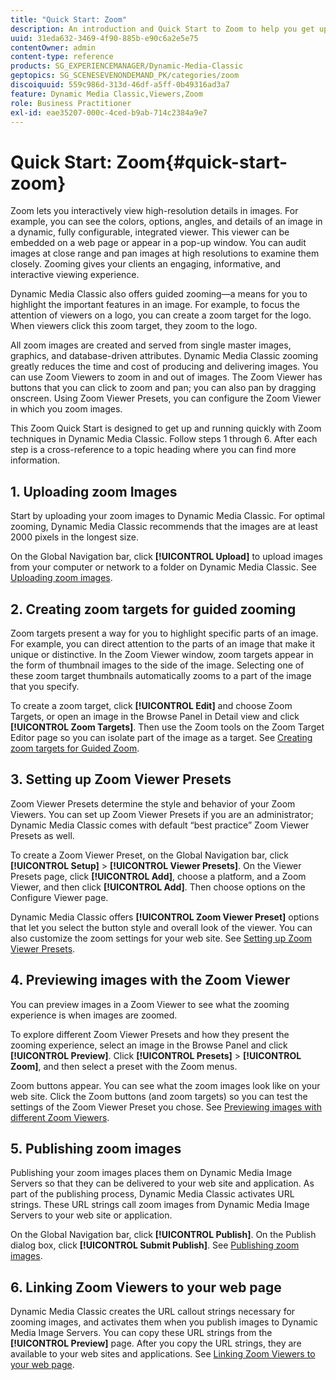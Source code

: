 ```yaml
---
title: "Quick Start: Zoom"
description: An introduction and Quick Start to Zoom to help you get up and running quickly.
uuid: 31eda632-3469-4f90-885b-e90c6a2e5e75
contentOwner: admin
content-type: reference
products: SG_EXPERIENCEMANAGER/Dynamic-Media-Classic
geptopics: SG_SCENESEVENONDEMAND_PK/categories/zoom
discoiquuid: 559c986d-313d-46df-a5ff-0b49316ad3a7
feature: Dynamic Media Classic,Viewers,Zoom
role: Business Practitioner
exl-id: eae35207-000c-4ced-b9ab-714c2384a9e7
---
```

# Quick Start: Zoom{#quick-start-zoom}

 Zoom lets you interactively view high-resolution details in images. For example, you can see the colors, options, angles, and details of an image in a dynamic, fully configurable, integrated viewer. This viewer can be embedded on a web page or appear in a pop-up window. You can audit images at close range and pan images at high resolutions to examine them closely. Zooming gives your clients an engaging, informative, and interactive viewing experience.

Dynamic Media Classic also offers guided zooming—a means for you to highlight the important features in an image. For example, to focus the attention of viewers on a logo, you can create a zoom target for the logo. When viewers click this zoom target, they zoom to the logo.

All zoom images are created and served from single master images, graphics, and database-driven attributes. Dynamic Media Classic zooming greatly reduces the time and cost of producing and delivering images. You can use Zoom Viewers to zoom in and out of images. The Zoom Viewer has buttons that you can click to zoom and pan; you can also pan by dragging onscreen. Using Zoom Viewer Presets, you can configure the Zoom Viewer in which you zoom images.

This Zoom Quick Start is designed to get up and running quickly with Zoom techniques in Dynamic Media Classic. Follow steps 1 through 6. After each step is a cross-reference to a topic heading where you can find more information.

## 1. Uploading zoom Images

Start by uploading your zoom images to Dynamic Media Classic. For optimal zooming, Dynamic Media Classic recommends that the images are at least 2000 pixels in the longest size.

On the Global Navigation bar, click **[!UICONTROL Upload]** to upload images from your computer or network to a folder on Dynamic Media Classic. See [Uploading zoom images](uploading-zoom-images.md#uploading_zoom_images).

## 2. Creating zoom targets for guided zooming

Zoom targets present a way for you to highlight specific parts of an image. For example, you can direct attention to the parts of an image that make it unique or distinctive. In the Zoom Viewer window, zoom targets appear in the form of thumbnail images to the side of the image. Selecting one of these zoom target thumbnails automatically zooms to a part of the image that you specify.

To create a zoom target, click **[!UICONTROL Edit]** and choose Zoom Targets, or open an image in the Browse Panel in Detail view and click **[!UICONTROL Zoom Targets]**. Then use the Zoom tools on the Zoom Target Editor page so you can isolate part of the image as a target. See [Creating zoom targets for Guided Zoom](creating-zoom-targets-guided-zoom.md#creating_zoom_targets_for_guided_zoom).

## 3. Setting up Zoom Viewer Presets

Zoom Viewer Presets determine the style and behavior of your Zoom Viewers. You can set up Zoom Viewer Presets if you are an administrator; Dynamic Media Classic comes with default “best practice” Zoom Viewer Presets as well.

To create a Zoom Viewer Preset, on the Global Navigation bar, click **[!UICONTROL Setup]** > **[!UICONTROL Viewer Presets]**. On the Viewer Presets page, click **[!UICONTROL Add]**, choose a platform, and a Zoom Viewer, and then click **[!UICONTROL Add]**. Then choose options on the Configure Viewer page.

Dynamic Media Classic offers **[!UICONTROL Zoom Viewer Preset]** options that let you select the button style and overall look of the viewer. You can also customize the zoom settings for your web site. See [Setting up Zoom Viewer Presets](setting-zoom-viewer-presets.md#setting_up_zoom_viewer_presets).

## 4. Previewing images with the Zoom Viewer

You can preview images in a Zoom Viewer to see what the zooming experience is when images are zoomed.

To explore different Zoom Viewer Presets and how they present the zooming experience, select an image in the Browse Panel and click **[!UICONTROL Preview]**. Click **[!UICONTROL Presets]** > **[!UICONTROL Zoom]**, and then select a preset with the Zoom menus.

Zoom buttons appear. You can see what the zoom images look like on your web site. Click the Zoom buttons (and zoom targets) so you can test the settings of the Zoom Viewer Preset you chose. See [Previewing images with different Zoom Viewers](previewing-image-assets-different-zoom.md#previewing_image_assets_with_different_zoom_viewers).

## 5. Publishing zoom images

Publishing your zoom images places them on Dynamic Media Image Servers so that they can be delivered to your web site and application. As part of the publishing process, Dynamic Media Classic activates URL strings. These URL strings call zoom images from Dynamic Media Image Servers to your web site or application.

On the Global Navigation bar, click **[!UICONTROL Publish]**. On the Publish dialog box, click **[!UICONTROL Submit Publish]**. See [Publishing zoom images](publishing-zoom-images.md#publishing_zoom_images).

## 6. Linking Zoom Viewers to your web page

Dynamic Media Classic creates the URL callout strings necessary for zooming images, and activates them when you publish images to Dynamic Media Image Servers. You can copy these URL strings from the **[!UICONTROL Preview]** page. After you copy the URL strings, they are available to your web sites and applications. See [Linking Zoom Viewers to your web page](linking-zoom-viewers-web-pages.md#linking_zoom_viewers_to_your_web_pages).
